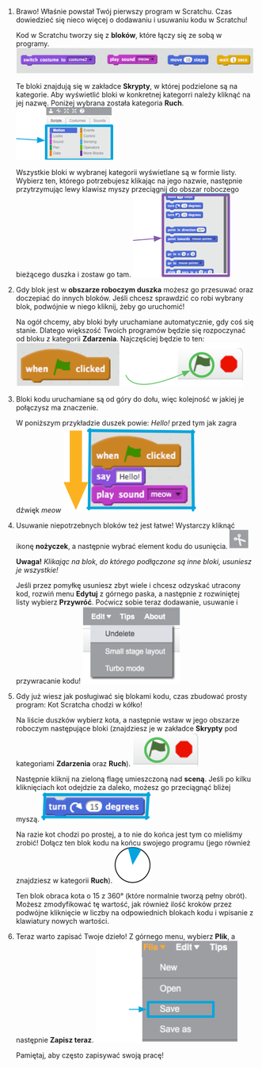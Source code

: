 1. Brawo! Właśnie powstał Twój pierwszy program w Scratchu. Czas dowiedzieć się nieco więcej o dodawaniu i usuwaniu kodu w Scratchu! 

   Kod w Scratchu tworzy się z **bloków**, które łączy się ze sobą w programy. ![](assets/code1.png)

   Te bloki znajdują się w zakładce **Skrypty**, w której podzielone są na kategorie. Aby wyświetlić bloki w konkretnej kategorri należy kliknąć na jej nazwę. Poniżej wybrana została kategoria **Ruch**. ![](assets/code2a.png)
   
   Wszystkie bloki w wybranej kategorii wyświetlane są w formie listy. Wybierz ten, którego potrzebujesz klikając na jego nazwie, następnie przytrzymując lewy klawisz myszy przeciągnij do obszar roboczego bieżącego duszka i zostaw go tam. ![](assets/code2b.png)
   
2. Gdy blok jest w **obszarze roboczym duszka** możesz go przesuwać oraz doczepiać do innych bloków. Jeśli chcesz sprawdzić co robi wybrany blok, podwójnie w niego kliknij, żeby go uruchomić!

   Na ogół chcemy, aby bloki były uruchamiane automatycznie, gdy coś się stanie. Dlatego większość Twoich programów będzie się rozpoczynać od bloku z kategorii **Zdarzenia**. Najczęściej będzie to ten: ![](assets/code3.png)

3. Bloki kodu uruchamiane są od góry do dołu, więc kolejność w jakiej je połączysz ma znaczenie.

   W poniższym przykładzie duszek powie: _Hello!_ przed tym jak zagra dźwięk _meow_ ![](assets/code4.png)

4. Usuwanie niepotrzebnych bloków też jest łatwe! Wystarczy kliknąć ikonę **nożyczek**,  a następnie wybrać element kodu do usunięcia. ![](assets/code5.png)

   **Uwaga!** _Klikając na blok, do którego podłączone są inne bloki, usuniesz je wszystkie!_
 
   Jeśli przez pomyłkę usuniesz zbyt wiele i chcesz odzyskać utracony kod, rozwiń menu **Edytuj** z górnego paska, a następnie z rozwiniętej listy wybierz **Przywróć**. Poćwicz sobie teraz dodawanie, usuwanie i przywracanie kodu! ![](assets/code6.png)

5. Gdy już wiesz jak posługiwać się blokami kodu, czas zbudować prosty program: Kot Scratcha chodzi w kółko!

   Na liście duszków wybierz kota, a następnie wstaw w jego obszarze roboczym następujące bloki (znajdziesz je w zakładce **Skrypty** pod kategoriami **Zdarzenia** oraz **Ruch**). ![](assets/code7.png)

   Następnie kliknij na zieloną flagę umieszczoną nad **sceną**.  Jeśli po kilku kliknięciach kot odejdzie za daleko, możesz go przeciągnąć bliżej myszą.  ![](assets/code8.png)

   Na razie kot chodzi po prostej, a to nie do końca jest tym co mieliśmy zrobić! Dołącz ten blok kodu na końcu swojego programu (jego również znajdziesz w kategorii **Ruch**). ![](assets/code9.png)

   Ten blok obraca kota o 15 z 360° (które normalnie tworzą pełny obrót). Możesz zmodyfikować tę wartość,  jak również ilość kroków przez podwójne kliknięcie w liczby na odpowiednich blokach kodu i wpisanie z klawiatury nowych wartości.

6. Teraz warto zapisać Twoje dzieło! Z górnego menu, wybierz **Plik**, a następnie **Zapisz teraz**. ![](assets/code10.png)

   Pamiętaj, aby często zapisywać swoją pracę!
